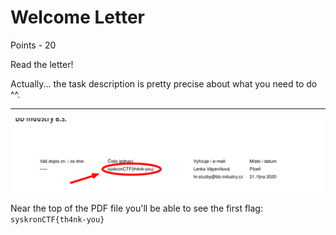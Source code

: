 # Welcome Letter

Points - 20

Read the letter!

Actually... the task description is pretty precise about what you need to do ^^.

---

![am-i-sane](./am-i-sane.png)

Near the top of the PDF file you'll be able to see the first flag: `syskronCTF{th4nk-you}`
